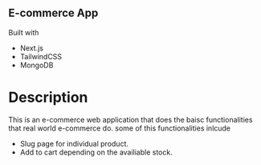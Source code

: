 ## E-commerce App

Built with 

- Next.js
- TailwindCSS
- MongoDB

# Description
This is an e-commerce web application that does the baisc functionalities that real world e-commerce do. some of this functionalities inlcude
- Slug page for individual product.
- Add to cart depending on the availiable stock.
